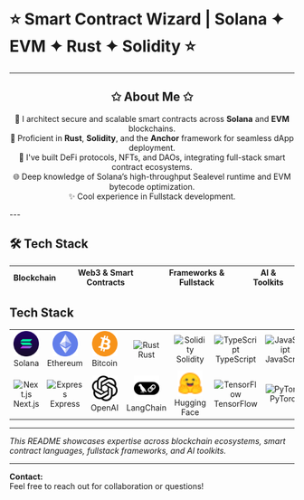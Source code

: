 # ⭐️ Smart Contract Wizard | Solana ✦ EVM ✦ Rust ✦ Solidity ⭐️

---

<div align="center">

## ✩ About Me ✩

🚀 I architect secure and scalable smart contracts across **Solana** and **EVM** blockchains.  
🔧 Proficient in **Rust**, **Solidity**, and the **Anchor** framework for seamless dApp deployment.  
🧩 I've built DeFi protocols, NFTs, and DAOs, integrating full-stack smart contract ecosystems.  
🌐 Deep knowledge of Solana’s high-throughput Sealevel runtime and EVM bytecode optimization.  
✨ Cool experience in Fullstack development.

</div>
---

## 🛠️ Tech Stack

| Blockchain | Web3 & Smart Contracts | Frameworks & Fullstack | AI & Toolkits |
|------------|-----------------------------|-----------------------|---------------|
## Tech Stack

<table align="center">
  <tr>
    <td align="center"><img src="assets/icons/solana.png" height="45" /><br>Solana</td>
    <td align="center"><img src="assets/icons/ethereum.png" height="45" /><br>Ethereum</td>
    <td align="center"><img src="assets/icons/bitcoin.svg" height="45" /><br>Bitcoin</td>
    <td align="center"><img src="https://skillicons.dev/icons?i=rust" width="45" height="45" alt="Rust" /><br>Rust</td>
    <td align="center"><img src="https://skillicons.dev/icons?i=solidity" width="45" height="45" alt="Solidity" /><br>Solidity</td>
    <td align="center"><img src="https://skillicons.dev/icons?i=typescript" width="45" height="45" alt="TypeScript" /><br>TypeScript</td>
    <td align="center"><img src="https://skillicons.dev/icons?i=javascript" width="45" height="45" alt="JavaScript" /><br>JavaScript</td>
    <td align="center"><img src="https://skillicons.dev/icons?i=python" width="45" height="45" alt="Python" /><br>Python</td>
    <td align="center"><img src="https://skillicons.dev/icons?i=nodejs" width="45" height="45" alt="Node.js" /><br>Node.js</td>
    <td align="center"><img src="https://skillicons.dev/icons?i=react" width="45" height="45" alt="React" /><br>React</td>
  </tr>
  <tr>
    <td align="center"><img src="https://skillicons.dev/icons?i=nextjs" width="45" height="45" alt="Next.js" /><br>Next.js</td>
    <td align="center"><img src="https://skillicons.dev/icons?i=express" width="45" height="45" alt="Express" /><br>Express</td>
    <td align="center"><img src="assets/icons/openai.png" width="45" height="45" alt="OpenAI" /><br>OpenAI</td>
    <td align="center"><img src="assets/icons/langchain.svg" width="45" height="45" alt="LangChain" /><br>LangChain</td>
    <td align="center"><img src="assets/icons/huggingface.svg" width="45" height="45" alt="Hugging Face" /><br>Hugging Face</td>
    <td align="center"><img src="https://skillicons.dev/icons?i=tensorflow" width="45" height="45" alt="TensorFlow" /><br>TensorFlow</td>
    <td align="center"><img src="https://skillicons.dev/icons?i=pytorch" width="45" height="45" alt="PyTorch" /><br>PyTorch</td>
    <td align="center"><img src="assets/icons/django.png" width="45" height="45" alt="Django" /><br>Django</td>
    <td align="center"><img src="assets/icons/laravel.png" width="45" height="45" alt="Laravel" /><br>Laravel</td>
    <td align="center"><img src="https://skillicons.dev/icons?i=postgres" width="45" height="45" alt="PostgreSQL" /><br>PostgreSQL</td>
  </tr>
</table>


---

*This README showcases expertise across blockchain ecosystems, smart contract languages, fullstack frameworks, and AI toolkits.*

---

**Contact:**  
Feel free to reach out for collaboration or questions!

